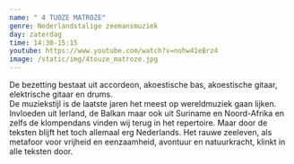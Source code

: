 ```yaml
---
name: " 4 TUOZE MATROZE"
genre: Nederlandstalige zeemansmuziek
day: zaterdag
time: 14:30-15:15
youtube: https://www.youtube.com/watch?v=nohw41eBrz4
image: /static/img/4touze_matroze.jpg
---
```

<!--StartFragment-->

De bezetting bestaat uit accordeon, akoestische bas, akoestische gitaar, elektrische gitaar en drums.\
De muziekstijl is de laatste jaren het meest op wereldmuziek gaan lijken. Invloeden uit Ierland, de Balkan maar ook uit Suriname en Noord-Afrika en zelfs de klompendans vinden wij terug in het repertoire. Maar door de teksten blijft het toch allemaal erg Nederlands. Het rauwe zeeleven, als metafoor voor vrijheid en eenzaamheid, avontuur en natuurkracht, klinkt in alle teksten door.

<!--EndFragment-->